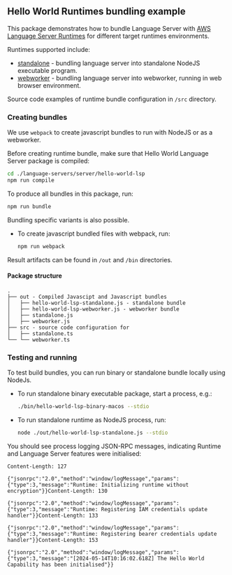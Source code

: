 ## Hello World Runtimes bundling example

This package demonstrates how to bundle Language Server with [AWS Language Server Runtimes](https://github.com/aws/language-server-runtimes/tree/main/runtimes/runtimes) for different target runtimes environments.

Runtimes supported include:
- [standalone](https://github.com/aws/language-server-runtimes/blob/main/runtimes/runtimes/standalone.ts) - bundling language server into standalone NodeJS executable program.
- [webworker](https://github.com/aws/language-server-runtimes/blob/main/runtimes/runtimes/webworker.ts) - bundling language server into webworker, running in web browser environment.

Source code examples of runtime bundle configuration in `/src` directory.

### Creating bundles

We use `webpack` to create javascript bundles to run with NodeJS or as a webworker.

Before creating runtime bundle, make sure that Hello World Language Server package is compiled:
```bash
cd ./language-servers/server/hello-world-lsp
npm run compile
```

To produce all bundles in this package, run:
```bash
npm run bundle
```

Bundling specific variants is also possible.
* To create javascript bundled files with webpack, run:
    ```bash
    npm run webpack
    ```

Result artifacts can be found in `/out` and `/bin` directories.

#### Package structure

```
.
├── out - Compiled Javascipt and Javascript bundles
│   ├── hello-world-lsp-standalone.js - standalone bundle
│   ├── hello-world-lsp-webworker.js - webworker bundle
│   ├── standalone.js
│   ├── webworker.js
├── src - source code configuration for 
│   ├── standalone.ts
└── └── webworker.ts
```

### Testing and running

To test build bundles, you can run binary or standalone bundle locally using NodeJs.

* To run standalone binary executable package, start a process, e.g.:
    ```bash
    ./bin/hello-world-lsp-binary-macos --stdio
    ```

* To run standalone runtime as NodeJS process, run:
    ```bash
    node ./out/hello-world-lsp-standalone.js --stdio
    ```

You should see process logging JSON-RPC messages, indicating Runtime and Language Server features were initialised:

```
Content-Length: 127

{"jsonrpc":"2.0","method":"window/logMessage","params":{"type":3,"message":"Runtime: Initializing runtime without encryption"}}Content-Length: 130

{"jsonrpc":"2.0","method":"window/logMessage","params":{"type":3,"message":"Runtime: Registering IAM credentials update handler"}}Content-Length: 133

{"jsonrpc":"2.0","method":"window/logMessage","params":{"type":3,"message":"Runtime: Registering bearer credentials update handler"}}Content-Length: 153

{"jsonrpc":"2.0","method":"window/logMessage","params":{"type":3,"message":"[2024-05-14T10:16:02.618Z] The Hello World Capability has been initialised"}}
```
